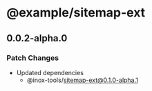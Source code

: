 # @example/sitemap-ext

## 0.0.2-alpha.0

### Patch Changes

- Updated dependencies
  - @inox-tools/sitemap-ext@0.1.0-alpha.1

